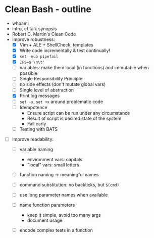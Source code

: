 # Clean Bash - outline

- whoami
- intro, cf talk synopsis
- Robert C. Martin's Clean Code
- Improve robustness:
    - [x] Vim + ALE + ShellCheck, templates
    - [x] Write code incrementally & test continually!
    - [x] `set -euo pipefail`
    - [x] `IFS=$'\n\t'`
    - [ ] variables: make them local (in functions) and immutable when possible
    - [ ] Single Responsibility Principle
    - [ ] no side effects (don't mutate global vars)
    - [ ] Single level of abstraction
    - [x] Print log messages
    - [ ] `set -x`, `set +x` around problematic code
    - [ ] Idempotence
        - Ensure script can be run under any circumstance
        - Result of script is desired state of the system
        - Fail early
    - [ ] Testing with BATS
- [ ] Improve readability:
    - [ ] variable naming
        - environment vars: capitals
        - "local" vars: small letters
    - [ ] function naming -> meaningful names
    - [ ] command substitution: no backticks, but `$(cmd)`
    - [ ] use long parameter names when available
    - [ ] name function parameters
        - keep it simple, avoid too many args
        - document usage
    - [ ] encode complex tests in a function
    
